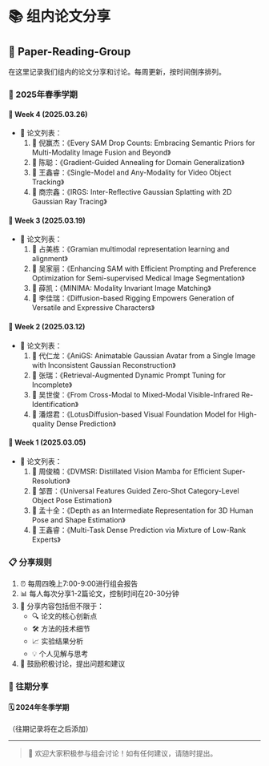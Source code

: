 # 📚 组内论文分享

## 📖 Paper-Reading-Group

在这里记录我们组内的论文分享和讨论。每周更新，按时间倒序排列。

### 🌟 2025年春季学期

#### 📅 Week 4 (2025.03.26)
- 📑 论文列表：
  1. 👤 倪赢杰：《Every SAM Drop Counts: Embracing Semantic Priors for Multi-Modality Image Fusion and Beyond》
  2. 👤 陈聪：《Gradient-Guided Annealing for Domain Generalization》
  3. 👤 王鑫睿：《Single-Model and Any-Modality for Video Object Tracking》
  4. 👤 商宗鑫：《IRGS: Inter-Reflective Gaussian Splatting with 2D Gaussian Ray Tracing》

#### 📅 Week 3 (2025.03.19)
- 📑 论文列表：
  1. 👤 占美栋：《Gramian multimodal representation learning and alignment》
  2. 👤 吴家丽：《Enhancing SAM with Efficient Prompting and Preference Optimization for Semi-supervised Medical Image Segmentation》
  3. 👤 薛凯：《MINIMA: Modality Invariant Image Matching》
  4. 👤 李佳瑞：《Diffusion-based Rigging Empowers Generation of Versatile and Expressive Characters》

#### 📅 Week 2 (2025.03.12)
- 📑 论文列表：
  1. 👤 代仁龙：《AniGS: Animatable Gaussian Avatar from a Single Image with Inconsistent Gaussian Reconstruction》
  2. 👤 张瑞：《Retrieval-Augmented Dynamic Prompt Tuning for Incomplete》
  3. 👤 吴世俊：《From Cross-Modal to Mixed-Modal Visible-Infrared Re-Identification》
  4. 👤 潘煜君：《LotusDiffusion-based Visual Foundation Model for High-quality Dense Prediction》

#### 📅 Week 1 (2025.03.05)
- 📑 论文列表：
  1. 👤 周俊楠：《DVMSR: Distillated Vision Mamba for Efficient Super-Resolution》
  2. 👤 邹晋：《Universal Features Guided Zero-Shot Category-Level Object Pose Estimation》
  3. 👤 孟十全：《Depth as an Intermediate Representation for 3D Human Pose and Shape Estimation》
  4. 👤 王鑫睿：《Multi-Task Dense Prediction via Mixture of Low-Rank Experts》

### 📋 分享规则
1. ⏰ 每周四晚上7:00-9:00进行组会报告
2. 📊 每人每次分享1-2篇论文，控制时间在20-30分钟
3. 📝 分享内容包括但不限于：
   - 🔍 论文的核心创新点
   - 🛠️ 方法的技术细节
   - 📈 实验结果分析
   - 💡 个人见解与思考
4. 🤝 鼓励积极讨论，提出问题和建议

### 📜 往期分享

#### 🗓️ 2024年冬季学期
（往期记录将在之后添加）

---

> 💫 欢迎大家积极参与组会讨论！如有任何建议，请随时提出。
